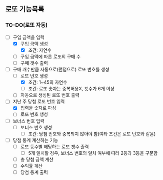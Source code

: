 ## 로또 기능목록

### TO-DO(로또 자동)
- [ ] 구입 금액을 입력  
    - [X] 구입 금액 생성  
        - [X] 조건: 자연수  
    - [ ] 구입 금액에 따른 로또의 구매 수  
    - [ ] 구매 갯수 출력   
- [ ] 구매 개수만큼 자동으로(랜덤으로) 로또 번호를 생성  
    - [ ] 로또 번호 생성  
        - [X] 조건: 1~45의 자연수  
        - [ ] 조건: 로또 숫자는 중복허용X, 갯수가 6개 이상  
    - [ ] 자동으로 생성된 로또 번호 출력   
- [ ] 지난 주 당첨 로또 번호 입력   
    - [X] 입력을 숫자로 파싱
    - [ ] 로또 번호 생성   
- [ ] 보너스 번호 입력   
    - [ ] 보너스 번호 생성  
        - [ ] 조건: 당첨 번호와 중복되지 않아야 함(여타 조건은 로또 번호와 같음)  
- [ ] 당첨 통계 계산하는 기능  
    - [ ] 로또 등수별 해당하는 로또 갯수 출력  
        - [ ] 5개 일치할 경우, 보너스 번호의 일치 여부에 따라 2등과 3등을 구분함  
    - [ ] 총 당첨 금액 계산  
    - [ ] 수익률 계산   
    - [ ] 당첨 통계 출력   